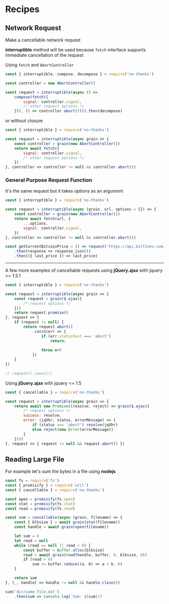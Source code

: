 # Recipes

## Network Request

Make a cancellable network request

**interruptible** method will be used because `fetch` interface supports immediate cancellation of the request

Using `fetch` and `AbortController`

```js
const { interruptible, compose, decompose } = require('no-thanks')

const controller = new AbortController()

const request = interruptible(async () =>
    compose(fetch({
        signal: controller.signal,
        /* other request options */
    })), () => controller.abort())().then(decompose)
```

or without closure

```js
const { interruptible } = require('no-thanks')

const request = interruptible(async grain => {
    const controller = grain(new AbortController())
    return await fetch({
        signal: controller.signal,
        /* other request options */
    })
}, controller => controller != null && controller.abort())

```

### General Purpose Request Function

It's the same request but it takes options as an argument

```js
const { interruptible } = require('no-thanks')

const request = interruptible(async (grain, url, options = {}) => {
    const controller = grain(new AbortController())
    return await fetch(url, {
        ...options,
        signal: controller.signal,
    })
}, controller => controller != null && controller.abort())

const getCurrentBitcoinPrice = () => request('https://api.bitfinex.com/v1/pubticker/btcusd')
    .then(response => response.json())
    .then(({ last_price }) => last_price)

```

---

A few more examples of cancellable requests using **jQuery.ajax** with jquery >= 1.5.1

```js
const { interruptible } = require('no-thanks')

const request = interruptible(async grain => {
    const request = grain($.ajax({
        /* request options */
    }))
    return request.promise()
}, request => {
    if (request != null) {
        return request.abort()
            .catch(err => {
                if (err.statusText === 'abort')
                    return;
                
                throw err
            })
    }
})

// request().cancel()
```

Using **jQuery.ajax** with jquery <= 1.5

```js
const { cancellable } = require('no-thanks')

const request = interruptible(async grain => {
    return await new Promise((resolve, reject) => grain($.ajax({
        /* request options */
        success: resolve,
        error: (jqXhr, status, errorMessage) => {
            if (status === 'abort') resolve(jqXhr)
            else reject(new Error(errorMessage))
        }
    })))
}, request => { request != null && request.abort() })
```

## Reading Large File

For example let's sum the bytes in a file using **nodejs**

```js
const fs = require('fs')
const { promisify } = require('util')
const { cancellable } = require('no-thanks')

const open = promisify(fs.open)
const stat = promisify(fs.stat)
const read = promisify(fs.read)

const sum = cancellable(async (grain, filename) => {
    const { blksize } = await grain(stat(filename))
    const handle = await grain(open(filename))

    let sum = 0
    let read = null
    while (read == null || read > 0) {
        const buffer = Buffer.alloc(blksize)
        read = await grain(read(handle, buffer, 0, blksize, 0))
        if (read > 0)
            sum += buffer.reduce((a, b) => a + b, 0)
    }

    return sum
}, (_, handle) => handle != null && handle.close())

sum('dir/some-file.dat')
    .then(sum => console.log(`Sum: ${sum}))
```
